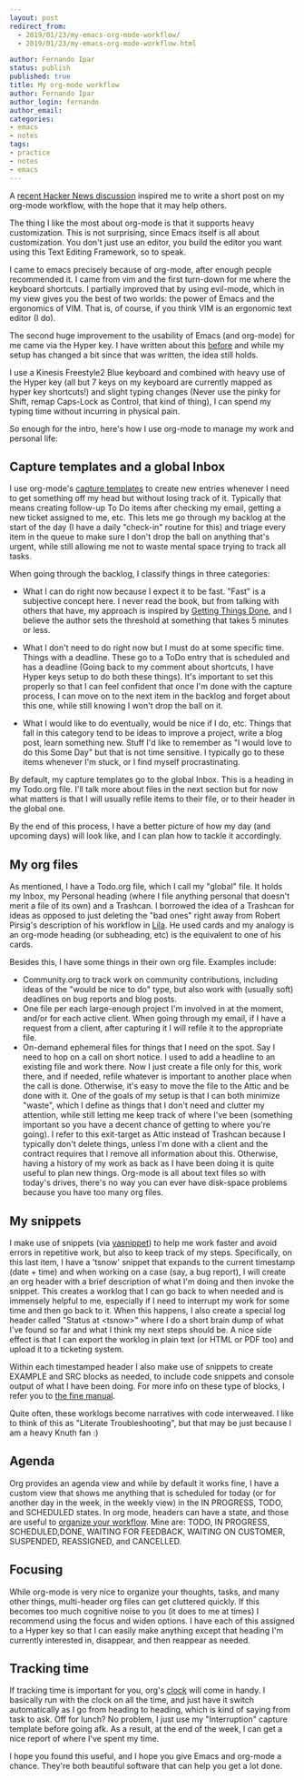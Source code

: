 ```yaml
---
layout: post
redirect_from:
  - 2019/01/23/my-emacs-org-mode-workflow/
  - 2019/01/23/my-emacs-org-mode-workflow.html

author: Fernando Ipar
status: publish
published: true
title: My org-mode workflow 
author: Fernando Ipar
author_login: fernando
author_email:
categories:
- emacs
- notes
tags:
- practice
- notes
- emacs 
---
```


A [recent Hacker News discussion](https://news.ycombinator.com/item?id=18891069) inspired me to write a short post on my org-mode workflow, with the hope that it may help others. 

The thing I like the most about org-mode is that it supports heavy customization. This is not surprising, since Emacs itself is all about customization. You don't just use an editor, you build the editor you want using this Text Editing Framework, so to speak. 

I came to emacs precisely because of org-mode, after enough people recommended it. I came from vim and the first turn-down for me where the keyboard shortcuts. I partially improved that by using evil-mode, which in my view gives you the best of two worlds: the power of Emacs and the ergonomics of VIM. That is, of course, if you think VIM is an ergonomic text editor (I do). 

The second huge improvement to the usability of Emacs (and org-mode) for me came via the Hyper key. I have written about this [before](http://fernandoipar.com/emacs/notes/2018/01/02/emacs-hyper-key.html) and while my setup has changed a bit since that was written, the idea still holds. 

I use a Kinesis Freestyle2 Blue keyboard and combined with heavy use of the Hyper key (all but 7 keys on my keyboard are currently mapped as hyper key shortcuts!) and slight typing changes (Never use the pinky for Shift, remap Caps-Lock as Control, that kind of thing), I can spend my typing time without incurring in physical pain. 

So enough for the intro, here's how I use org-mode to manage my work and personal life: 

## Capture templates and a global Inbox 

I use org-mode's [capture templates](https://orgmode.org/manual/Capture-templates.html) to create new entries whenever I need to get something off my head but without losing track of it. Typically that means creating follow-up To Do items after checking my email, getting a new ticket assigned to me, etc. This lets me go through my backlog at the start of the day (I have a daily "check-in" routine for this) and triage every item in the queue to make sure I don't drop the ball on anything that's urgent, while still allowing me not to waste mental space trying to track all tasks. 

When going through the backlog, I classify things in three categories: 

- What I can do right now because I expect it to be fast. "Fast" is a subjective concept here. I never read the book, but from talking with others that have, my approach is inspired by [Getting Things Done](https://en.wikipedia.org/wiki/Getting_Things_Done), and I believe the author sets the threshold at something that takes 5 minutes or less. 

- What I don't need to do right now but I must do at some specific time. Things with a deadline. These go to a ToDo entry that is scheduled and has a deadline (Going back to my comment about shortcuts, I have Hyper keys setup to do both these things). It's important to set this properly so that I can feel confident that once I'm done with the capture process, I can move on to the next item in the backlog and forget about this one, while still knowing I won't drop the ball on it. 

- What I would like to do eventually, would be nice if I do, etc. Things that fall in this category tend to be ideas to improve a project, write a blog post, learn something new. Stuff I'd like to remember as "I would love to do this Some Day" but that is not time sensitive. I typically go to these items whenever I'm stuck, or I find myself procrastinating. 

By default, my capture templates go to the global Inbox. This is a heading in my Todo.org file. I'll talk more about files in the next section but for now what matters is that I will usually refile items to their file, or to their header in the global one. 

By the end of this process, I have a better picture of how my day (and upcoming days) will look like, and I can plan how to tackle it accordingly. 

## My org files 

As mentioned, I have a Todo.org file, which I call my "global" file. It holds my Inbox, my Personal heading (where I file anything personal that doesn't merit a file of its own) and a Trashcan. I borrowed the idea of a Trashcan for ideas as opposed to just deleting the "bad ones" right away from Robert Pirsig's description of his workflow in [Lila](https://en.wikipedia.org/wiki/Lila:_An_Inquiry_into_Morals). He used cards and my analogy is an org-mode heading (or subheading, etc) is the equivalent to one of his cards. 

Besides this, I have some things in their own org file. Examples include: 
- Community.org to track work on community contributions, including ideas of the "would be nice to do" type, but also work with (usually soft) deadlines on bug reports and blog posts. 
- One file per each large-enough project I'm involved in at the moment, and/or for each active client. When going through my email, if I have a request from a client, after capturing it I will refile it to the appropriate file. 
- On-demand ephemeral files for things that I need on the spot. Say I need to hop on a call on short notice. I used to add a headline to an existing file and work there. Now I just create a file only for this, work there, and if needed, refile whatever is important to another place when the call is done. Otherwise, it's easy to move the file to the Attic and be done with it. One of the goals of my setup is that I can both minimize "waste", which I define as things that I don't need and clutter my attention, while still letting me keep track of where I've been (something important so you have a decent chance of getting to where you're going). I refer to this exit-target as Attic instead of Trashcan because I typically don't delete things, unless I'm done with a client and the contract requires that I remove all information about this. Otherwise, having a history of my work as back as I have been doing it is quite useful to plan new things. Org-mode is all about text files so with today's drives, there's no way you can ever have disk-space problems because you have too many org files. 

## My snippets 

I make use of snippets (via [yasnippet](https://github.com/joaotavora/yasnippet)) to help me work faster and avoid errors in repetitive work, but also to keep track of my steps. 
Specifically, on this last item, I have a 'tsnow' snippet that expands to the current timestamp (date + time) and when working on a case (say, a bug report), I will create an org header with a brief description of what I'm doing and then invoke the snippet. This creates a worklog that I can go back to when needed and is immensely helpful to me, especially if I need to interrupt my work for some time and then go back to it. When this happens, I also create a special log header called "Status at &lt;tsnow&gt;" where I do a short brain dump of what I've found so far and what I think my next steps should be. A nice side effect is that I can export the worklog in plain text (or HTML or PDF too) and upload it to a ticketing system. 

Within each timestamped header I also make use of snippets to create EXAMPLE and SRC blocks as needed, to include code snippets and console output of what I have been doing. For more info on these type of blocks, I refer you to [the fine manual](https://orgmode.org/manual/Working-with-source-code.html). 

Quite often, these worklogs become narratives with code interweaved. I like to think of this as "Literate Troubleshooting", but that may be just because I am a heavy Knuth fan :) 

## Agenda

Org provides an agenda view and while by default it works fine, I have a custom view that shows me anything that is scheduled for today (or for another day in the week, in the weekly view) in the IN PROGRESS, TODO, and SCHEDULED states. In org mode, headers can have a state, and those are useful to [organize your workflow](https://orgmode.org/guide/Multi_002dstate-workflows.html). Mine are: TODO, IN PROGRESS, SCHEDULED,DONE, WAITING FOR FEEDBACK, WAITING ON CUSTOMER, SUSPENDED, REASSIGNED, and CANCELLED. 

## Focusing 

While org-mode is very nice to organize your thoughts, tasks, and many other things, multi-header org files can get cluttered quickly. If this becomes too much cognitive noise to you (it does to me at times) I recommend using the focus and widen options. I have each of this assigned to a Hyper key so that I can easily make anything except that heading I'm currently interested in, disappear, and then reappear as needed. 

## Tracking time

If tracking time is important for you, org's [clock](https://orgmode.org/manual/Clocking-work-time.html) will come in handy. I basically run with the clock on all the time, and just have it switch automatically as I go from heading to heading, which is kind of saying from task to ask. Off for lunch? No problem, I just use my "Interruption" capture template before going afk. As a result, at the end of the week, I can get a nice report of where I've spent my time. 


I hope you found this useful, and I hope you give Emacs and org-mode a chance. They're both beautiful software that can help you get a lot done. 
